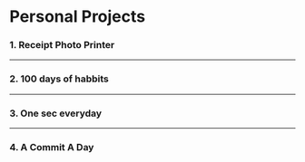 # Personal Projects
### 1. Receipt Photo Printer
---
### 2. 100 days of habbits
---
### 3. One sec everyday
---
### 4. A Commit A Day
